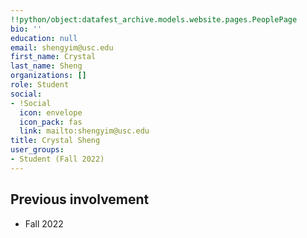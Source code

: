 ```yaml
---
!!python/object:datafest_archive.models.website.pages.PeoplePage
bio: ''
education: null
email: shengyim@usc.edu
first_name: Crystal
last_name: Sheng
organizations: []
role: Student
social:
- !Social
  icon: envelope
  icon_pack: fas
  link: mailto:shengyim@usc.edu
title: Crystal Sheng
user_groups:
- Student (Fall 2022)
---
```



## Previous involvement

* Fall 2022

